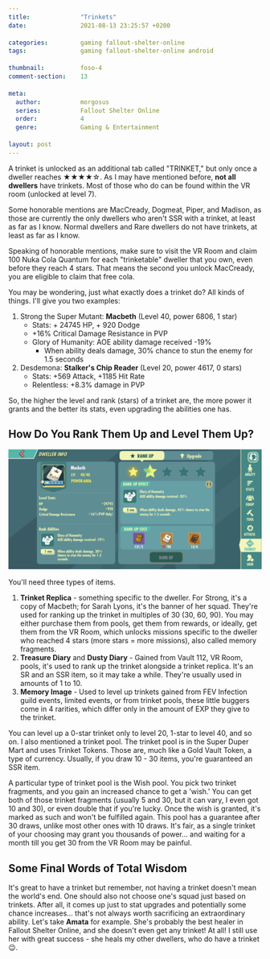 ```yaml
---
title:              "Trinkets"
date:               2021-08-13 23:25:57 +0200

categories:         gaming fallout-shelter-online
tags:               gaming fallout-shelter-online android

thumbnail:          foso-4
comment-section:    13

meta:
  author:           morgosus
  series:           Fallout Shelter Online
  order:            4
  genre:            Gaming & Entertainment

layout: post
---
```

A trinket is unlocked as an additional tab called "TRINKET," but only once a dweller reaches ★★★★☆. As I may have mentioned before, **not all dwellers** have trinkets. Most of those who do can be found within the VR room (unlocked at level 7).

Some honorable mentions are MacCready, Dogmeat, Piper, and Madison, as those are currently the only dwellers who aren't SSR with a trinket, at least as far as I know. Normal dwellers and Rare dwellers do not have trinkets, at least as far as I know.

Speaking of honorable mentions, make sure to visit the VR Room and claim 100 Nuka Cola Quantum for each "trinketable" dweller that you own, even before they reach 4 stars. That means the second you unlock MacCready, you are eligible to claim that free cola.

You may be wondering, just what exactly does a trinket do? All kinds of things. I'll give you two examples:

1. Strong the Super Mutant: **Macbeth** (Level 40, power 6806, 1 star)
   - Stats: + 24745 HP, + 920 Dodge
   - +16% Critical Damage Resistance in PVP
   - Glory of Humanity: AOE ability damage received -19%
      - When ability deals damage, 30% chance to stun the enemy for 1.5 seconds
2. Desdemona: **Stalker's Chip Reader** (Level 20, power 4617, 0 stars)
   - Stats: +569 Attack, +1185 Hit Rate
   - Relentless: +8.3% damage in PVP

So, the higher the level and rank (stars) of a trinket are, the more power it grants and the better its stats, even upgrading the abilities one has.

## How Do You Rank Them Up and Level Them Up?

![A trinket](/assets/thm/gaming/foso/trinket.jpg)

You'll need three types of items.

1. **Trinket Replica** - something specific to the dweller. For Strong, it's a copy of Macbeth; for Sarah Lyons, it's the banner of her squad. They're used for ranking up the trinket in multiples of 30 (30, 60, 90). You may either purchase them from pools, get them from rewards, or ideally, get them from the VR Room, which unlocks missions specific to the dweller who reached 4 stars (more stars = more missions), also called memory fragments.
2. **Treasure Diary** and **Dusty Diary** - Gained from Vault 112, VR Room, pools, it's used to rank up the trinket alongside a trinket replica. It's an SR and an SSR item, so it may take a while. They're usually used in amounts of 1 to 10.
3. **Memory Image** - Used to level up trinkets gained from FEV Infection guild events, limited events, or from trinket pools, these little buggers come in 4 rarities, which differ only in the amount of EXP they give to the trinket.

You can level up a 0-star trinket only to level 20, 1-star to level 40, and so on. I also mentioned a trinket pool. The trinket pool is in the Super Duper Mart and uses Trinket Tokens. Those are, much like a Gold Vault Token, a type of currency. Usually, if you draw 10 - 30 items, you're guaranteed an SSR item.

A particular type of trinket pool is the Wish pool. You pick two trinket fragments, and you gain an increased chance to get a 'wish.' You can get both of those trinket fragments (usually 5 and 30, but it can vary, I even got 10 and 30), or even double that if you're lucky. Once the wish is granted, it's marked as such and won't be fulfilled again. This pool has a guarantee after 30 draws, unlike most other ones with 10 draws. It's fair, as a single trinket of your choosing may grant you thousands of power... and waiting for a month till you get 30 from the VR Room may be painful.

## Some Final Words of Total Wisdom

It's great to have a trinket but remember, not having a trinket doesn't mean the world's end. One should also not choose one's squad just based on trinkets. After all, it comes up just to stat upgrades and potentially some chance increases... that's not always worth sacrificing an extraordinary ability. Let's take **Amata** for example. She's probably the best healer in Fallout Shelter Online, and she doesn't even get any trinket! At all! I still use her with great success - she heals my other dwellers, who do have a trinket 😉.

